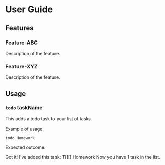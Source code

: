 # User Guide

## Features 

### Feature-ABC

Description of the feature.

### Feature-XYZ

Description of the feature.

## Usage

### `todo` taskName

This adds a todo task to your list of tasks.

Example of usage: 

`todo Homework`

Expected outcome:

Got it! I've added this task:
T[][] Homework
Now you have 1 task in the list.


